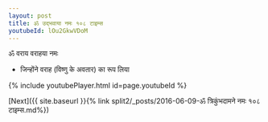 ```yaml
---
layout: post
title: ॐ उद्भवाया नमः १०८ टाइम्स
youtubeId: lOu2GkwVDoM
---
```

 
 
 ॐ वराय वराहया नमः  
 
 -  जिन्होंने वराह (विष्णु के अवतार) का रूप लिया 
 
  
 
  
 
 
 
 
 
 


{% include youtubePlayer.html id=page.youtubeId %}
 
[Next]({{ site.baseurl }}{% link  split2/_posts/2016-06-09-ॐ त्रिकुंभदामने नमः १०८ टाइम्स.md%})
 

